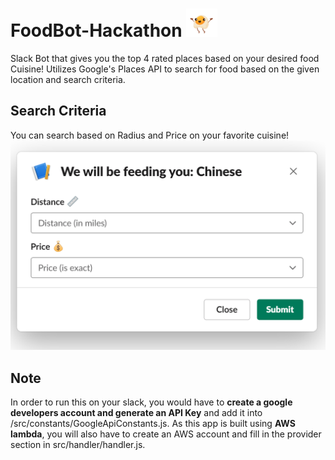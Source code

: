 # FoodBot-Hackathon <img src="https://github.com/art4829/FootBot/blob/master/src/views/FoodBot.png" width="50"/>
Slack Bot that gives you the top 4 rated places based on your desired food Cuisine! Utilizes Google's Places API to search for food based on the given location and search criteria.

## Search Criteria
You can search based on Radius and Price on your favorite cuisine!
![Image of Slack Modal](https://github.com/art4829/FootBot/blob/master/src/views/Slack%20Modal.PNG)

## Note
In order to run this on your slack, you would have to **create a google developers account and generate an API Key** and add it into /src/constants/GoogleApiConstants.js. As this app is built using **AWS lambda**, you will also have to create an AWS account and fill in the provider section in src/handler/handler.js.
